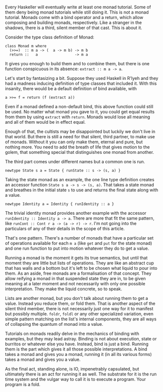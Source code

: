 Every Haskeller will eventually write at least one monad tutorial.
Some of them deny being monad tutorials while still doing it.  This is
not a monad tutorial.  Monads come with a bind operator and a return,
which allow composing and building monads, respectively.  Like a
stranger in the shadows, there is a third, silent member of that cast.
This is about it.

Consider the type class definition of Monad:

```
class Monad m where
  (>>=)  :: m a -> (  a -> m b) -> m b
  return ::   a                 -> m a
```

It gives you enough to build them and to combine them, but there is
one function conspicuous in its absence: `extract :: m a -> a`.

Let's start by fantasizing a bit.  Suppose they used Haskell in R'lyeh
and they had a madness inducing definition of type classes that
included it.  With this insanity, there would be a default definition
of bind available, with

```
a >>= f = return (f (extract a))
```

Even if a monad defined a non-default bind, this above function could
still be used.  No matter what monad you gave to it, you could get
equal results from them by using `extract` with `return`.  Monads
would lose all meaning and all of them would be in effect equal.

Enough of that, the cultists may be disappointed but luckily we don't
live in that world.  But there is still a need for that silent, third
partner, to make use of monads.  Without it you can only make them,
eternal and pure, but nothing more.  You need to add the breath of
life that gives motion to the golem, that something special that
distinguishes one monad from another.

The third part comes under different names but a common one is run.

```
newtype State s a = State { runState :: s -> (s, a) }
```

Taking the state monad as an example, the one line type definition
creates an accessor function `State s a -> s -> (s, a)`.  That takes a
state monad and breathes in the initial state `s` to use and returns
the final state along with a value.

```
newtype Identity a = Identity { runIdentity :: a }
```

The trivial identity monad provides another example with the accessor
`runIdentity :: Identity a -> a`.  There are more that fit the same
pattern, like `runCont :: Cont r a -> (a -> r) -> r`.  I'm not going
into the particulars of any of their details in the scope of this
article.

That's one pattern.  There's a number of monads that have a particular
set of operations available for each `m a` (like `get` and `put` for
the state monad) and one run function to put into motion whatever they
do to get a value.

Running a monad is the moment it gets its true semantics, but until
that moment they are little but lists of operations.  They are like an
abstract cup that has walls and a bottom but it's left to be chosen
what liquid to pour into them.  As an aside, free monads are a
formalisation of that concept.  They allow reifying a monad in that
suspended state they are in, to be given meaning at a later moment and
not necessarily with only one possible interpretation.  They make the
liquid concrete, so to speak.

Lists are another monad, but you don't talk about running them to get
a value.  Instead you reduce them, or fold them.  That is another
aspect of the silent third member, there is not necessarily just one
way for it to manifest but possibly multiple.  `foldr`, `foldl` or any
other specialized variation, even simple pattern matching on the
list's internal components, they are all ways of collapsing the
quantum of monad into a value.

Tutorials on monads readily delve in the mechanics of binding with
examples, but they may lead astray.  Binding is not about execution,
state or burritos or whatever else you have.  Instead, bind is just a
bind.  Running them is the part which gives it all those possible
interpretations.  A bind takes a monad and gives you a monad, running
it (in all its various forms) takes a monad and gives you a value.

As the final act, standing alone, is IO, impenetrably capsulated, but
ultimately there is an act for running it as well.  The substrate for
it is the run time system and the vulgar way to call it is to execute
a program.  Your program is a fold.
